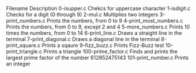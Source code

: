 Filename 	        Description
0-isupper.c 	        Chekcs for uppercase character
1-isdigit.c 	        Checks for a digit (0 through 9)
2-mul.c 	        Multiplies two integers
3-print_numbers.c 	Prints the numbers, from 0 to 9
4-print_most_numbers.c 	Prints the numbers, from 0 to 9, except 2 and 4
5-more_numbers.c 	Prints 10 times the numbers, from 0 to 14
6-print_line.c 	Draws a straight line in the terminal
7-print_diagonal.c 	Draws a diagonal line in the terminal
8-print_square.c 	Prints a sqaure
9-fizz_buzz.c 	        Prints Fizz-Buzz test
10-print_triangle.c 	Prints a triangle
100-prime_factor.c 	Finds and prints the largest prime factor of the number 612852475143
101-print_number.c 	Prints an integer
